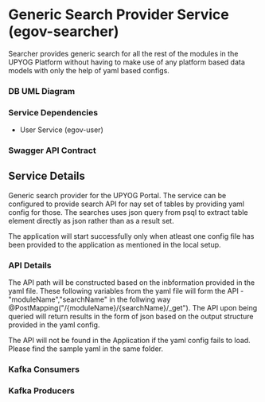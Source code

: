 # Generic Search Provider Service (egov-searcher)

Searcher provides generic search for all the rest of the modules in the UPYOG Platform without having to make use of any platform based data models with only the help of yaml based configs. 

### DB UML Diagram



### Service Dependencies

- User Service (egov-user)

### Swagger API Contract



## Service Details

Generic search provider for the UPYOG Portal. The service can be configured to provide search API for nay set of tables by providing yaml config for those. The searches uses json query from psql to extract table element directly as json rather than as a result set. 

The application will start successfully only when atleast one config file has been provided to the application as mentioned in the local setup.

### API Details

The API path will be constructed based on the inbformation provided in the yaml file. These following variables from the yaml file will form the API - "moduleName","searchName" in the follwing way @PostMapping("/{moduleName}/{searchName}/_get"). The API upon being queried will return results in the form of json based on the output structure provided in the yaml config.

The API will not be found in the Application if the yaml config fails to load. Please find the sample yaml in the same folder.


### Kafka Consumers

### Kafka Producers
